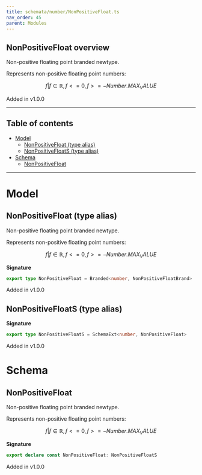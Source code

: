 ```yaml
---
title: schemata/number/NonPositiveFloat.ts
nav_order: 45
parent: Modules
---
```


## NonPositiveFloat overview

Non-positive floating point branded newtype.

Represents non-positive floating point numbers:

```math
 { f | f ∈ ℝ, f <= 0, f >= -Number.MAX_VALUE }
```

Added in v1.0.0

---

<h2 class="text-delta">Table of contents</h2>

- [Model](#model)
  - [NonPositiveFloat (type alias)](#nonpositivefloat-type-alias)
  - [NonPositiveFloatS (type alias)](#nonpositivefloats-type-alias)
- [Schema](#schema)
  - [NonPositiveFloat](#nonpositivefloat)

---

# Model

## NonPositiveFloat (type alias)

Non-positive floating point branded newtype.

Represents non-positive floating point numbers:

```math
 { f | f ∈ ℝ, f <= 0, f >= -Number.MAX_VALUE }
```

**Signature**

```ts
export type NonPositiveFloat = Branded<number, NonPositiveFloatBrand>
```

Added in v1.0.0

## NonPositiveFloatS (type alias)

**Signature**

```ts
export type NonPositiveFloatS = SchemaExt<number, NonPositiveFloat>
```

Added in v1.0.0

# Schema

## NonPositiveFloat

Non-positive floating point branded newtype.

Represents non-positive floating point numbers:

```math
 { f | f ∈ ℝ, f <= 0, f >= -Number.MAX_VALUE }
```

**Signature**

```ts
export declare const NonPositiveFloat: NonPositiveFloatS
```

Added in v1.0.0
